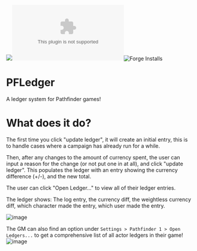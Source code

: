 ![](https://img.shields.io/badge/Foundry-v0.7.9-informational)![Latest Release Download Count](https://img.shields.io/github/downloads/Almightygir/PFLedger/latest/module.zip)![Forge Installs](https://img.shields.io/badge/dynamic/json?label=Forge%20Installs&query=package.installs&suffix=%25&url=https%3A%2F%2Fforge-vtt.com%2Fapi%2Fbazaar%2Fpackage%2FPFLedger&colorB=4aa94a)

# PFLedger
A ledger system for Pathfinder games!

# What does it do?
The first time you click "update ledger", it will create an initial entry, this is to handle cases where a campaign has already run for a while.

Then, after any changes to the amount of currency spent, the user can input a reason for the change (or not put one in at all), and click "update ledger". This populates the ledger with an entry showing the currency difference (+/-), and the new total.

The user can click "Open Ledger..." to view all of their ledger entries.

The ledger shows:
The log entry, the currency diff, the weightless currency diff, which character made the entry, which user made the entry.

![image](https://user-images.githubusercontent.com/6026593/148808405-6542443a-4a2e-4983-8dd4-035176ee7e4f.png)


The GM can also find an option under `Settings > Pathfinder 1 > Open Ledgers...` to get a comprehensive list of all actor ledgers in their game!
![image](https://user-images.githubusercontent.com/6026593/150661956-fd8b1ec7-a0af-4aa1-b7c1-30c469576b27.png)

